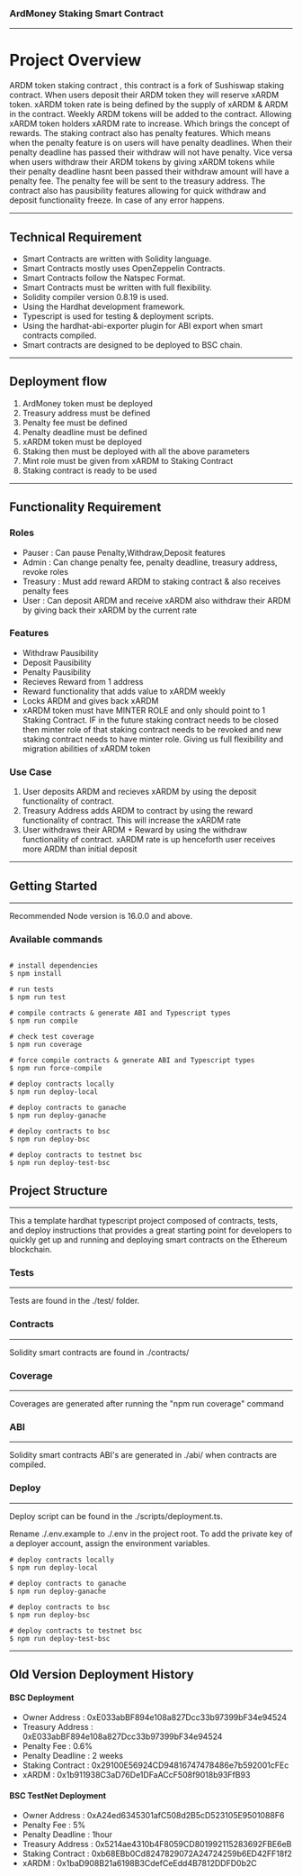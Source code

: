 ### ArdMoney Staking Smart Contract
---
# Project Overview
ARDM token staking contract , this contract is a fork of Sushiswap staking contract.
When users deposit their ARDM token they will reserve xARDM token. xARDM token rate is being defined by the supply of xARDM & ARDM in the contract.
Weekly ARDM tokens will be added to the contract. Allowing xARDM token holders xARDM rate to increase. Which brings the concept of rewards.
The staking contract also has penalty features. Which means when the penalty feature is on users will have penalty deadlines. When their penalty deadline has passed
their withdraw will not have penalty. Vice versa when users withdraw their ARDM tokens by giving xARDM tokens while their penalty deadline hasnt been passed their
withdraw amount will have a penalty fee. The penalty fee will be sent to the treasury address. The contract also has pausibility features allowing for quick withdraw
and deposit functionality freeze. In case of any error happens.

---

## Technical Requirement
 - Smart Contracts are written with Solidity language.
 - Smart Contracts mostly uses OpenZeppelin Contracts.
 - Smart Contracts follow the Natspec Format.
 - Smart Contracts must be written with full flexibility.
 - Solidity compiler version 0.8.19 is used.
 - Using the Hardhat development framework.
 - Typescript is used for testing & deployment scripts.
 - Using the hardhat-abi-exporter plugin for ABI export when smart contracts compiled.
 - Smart contracts are designed to be deployed to BSC chain.

---

## Deployment flow
 1. ArdMoney token must be deployed
 2. Treasury address must be defined
 3. Penalty fee must be defined
 4. Penalty deadline must be defined
 5. xARDM token must be deployed
 6. Staking then must be deployed with all the above parameters
 7. Mint role must be given from xARDM to Staking Contract
 8. Staking contract is ready to be used

---

## Functionality Requirement

### Roles
 - Pauser : Can pause Penalty,Withdraw,Deposit features
 - Admin : Can change penalty fee, penalty deadline, treasury address, revoke roles
 - Treasury : Must add reward ARDM to staking contract & also receives penalty fees
 - User : Can deposit ARDM and receive xARDM also withdraw their ARDM by giving back their xARDM by the current rate

### Features
 - Withdraw Pausibility
 - Deposit Pausibility
 - Penalty Pausibility
 - Recieves Reward from 1 address
 - Reward functionality that adds value to xARDM weekly
 - Locks ARDM and gives back xARDM
 - xARDM token must have MINTER ROLE and only should point to 1 Staking Contract. IF in the future staking contract needs to be closed then minter role of that staking contract needs to be revoked and new staking contract needs to have minter role. Giving us full flexibility and migration abilities of xARDM token

### Use Case
 1. User deposits ARDM and recieves xARDM by using the deposit functionality of contract.
 2. Treasury Address adds ARDM to contract by using the reward functionality of contract. This will increase the xARDM rate
 3. User withdraws their ARDM + Reward by using the withdraw functionality of contract. xARDM rate is up henceforth user receives more ARDM than initial deposit

---

## Getting Started
---
Recommended Node version is 16.0.0 and above.

### Available commands
```

# install dependencies
$ npm install

# run tests
$ npm run test

# compile contracts & generate ABI and Typescript types
$ npm run compile

# check test coverage
$ npm run coverage

# force compile contracts & generate ABI and Typescript types
$ npm run force-compile

# deploy contracts locally
$ npm run deploy-local

# deploy contracts to ganache
$ npm run deploy-ganache

# deploy contracts to bsc
$ npm run deploy-bsc

# deploy contracts to testnet bsc
$ npm run deploy-test-bsc

```

## Project Structure
---
This a template hardhat typescript project composed of contracts, tests, and deploy instructions that provides a great starting point for developers to quickly get up and running and deploying smart contracts on the Ethereum blockchain.

### Tests
---
Tests are found in the ./test/ folder.

### Contracts
---
Solidity smart contracts are found in ./contracts/

### Coverage
---
Coverages are generated after running the "npm run coverage" command

### ABI
---
Solidity smart contracts ABI's are generated in ./abi/ when contracts are compiled.

### Deploy
---
Deploy script can be found in the ./scripts/deployment.ts.

Rename ./.env.example to ./.env in the project root. To add the private key of a deployer account, assign the environment variables.

```
# deploy contracts locally
$ npm run deploy-local

# deploy contracts to ganache
$ npm run deploy-ganache

# deploy contracts to bsc
$ npm run deploy-bsc

# deploy contracts to testnet bsc
$ npm run deploy-test-bsc
```

---

## Old Version Deployment History

#### BSC Deployment
  - Owner Address : 0xE033abBF894e108a827Dcc33b97399bF34e94524
  - Treasury Address : 0xE033abBF894e108a827Dcc33b97399bF34e94524
  - Penalty Fee : 0.6%
  - Penalty Deadline : 2 weeks 
  - Staking Contract : 0x29100E56924CD94816747478486e7b592001cFEc
  - xARDM : 0x1b911938C3aD76De1DFaACcF508f9018b93FfB93

#### BSC TestNet Deployment
  - Owner Address : 0xA24ed6345301afC508d2B5cD523105E9501088F6
  - Penalty Fee : 5%
  - Penalty Deadline : 1hour
  - Treasury Address : 0x5214ae4310b4F8059CD801992115283692FBE6eB
  - Staking Contract : 0xb68EBb0Cd8247829072A24724259b6ED42FF18f2
  - xARDM : 0x1baD908B21a6198B3CdefCeEdd4B7812DDFD0b2C

